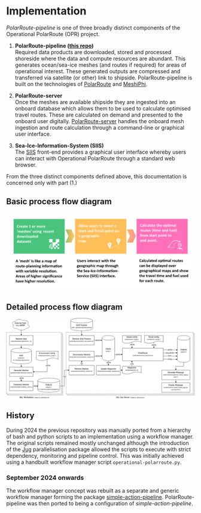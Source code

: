 # Implementation

*PolarRoute-pipeline* is one of three broadly distinct components of the Operational PolarRoute (OPR) project.

1. **PolarRoute-pipeline ([this repo](https://github.com/bas-amop/PolarRoute-pipeline))**  
Required data products are downloaded, stored and processed shoreside where the data and compute resources are abundant. This generates ocean/sea-ice meshes (and routes if required) for areas of operational interest. These generated outputs are compressed and transferred via satellite (or other) link to shipside. PolarRoute-pipeline is built on the technologies of [PolarRoute](https://github.com/bas-amop/PolarRoute) and [MeshiPhi](https://github.com/bas-amop/MeshiPhi).

1. **PolarRoute-server**  
Once the meshes are available shipside they are ingested into an onboard database which allows them to be used to calculate optimised travel routes. These are calculated on demand and presented to the onboard user digitally. [PolarRoute-server](https://github.com/bas-amop/PolarRoute-server) handles the onboard mesh ingestion and route calculation through a command-line or graphical user interface.

1. **Sea-Ice-Information-System (SIIS)**  
The [SIIS](https://gitlab.data.bas.ac.uk/MAGIC/SIIS) front-end provides a graphical user interface whereby users can interact with Operational PolarRoute through a standard web browser.

From the three distinct components defined above, this documentation is concerned only with part (1.)  

## Basic process flow diagram
![Basic Process](/img/polarroute-basics.png)

## Detailed process flow diagram
![Operational PolarRoute Process](/img/pipeline_dfd.png)

## History
During 2024 the previous repository was manually ported from a hierarchy of bash and python scripts to an implementation using a workflow manager. The original scripts remained mostly unchanged although the introduction of the [Jug](https://jug.readthedocs.io/en/latest/) parallelisation package allowed the scripts to execute with strict dependency, monitoring and pipeline control. This was initially achieved using a handbuilt workflow manager script `operational-polarroute.py`.  
  
### September 2024 onwards 
The workflow manager concept was rebuilt as a separate and generic workflow manager forming the package [simple-action-pipeline](https://github.com/antarctica/simple-action-pipeline). PolarRoute-pipeline was then ported to being a configuration of *simple-action-pipeline*.
